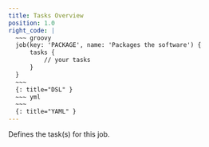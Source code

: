 ```yaml
---
title: Tasks Overview
position: 1.0
right_code: |
  ~~~ groovy
  job(key: 'PACKAGE', name: 'Packages the software') {
      tasks {
          // your tasks
      }
  }
  ~~~
  {: title="DSL" }
  ~~~ yml
  ~~~
  {: title="YAML" } 
---
```

Defines the task(s) for this job.